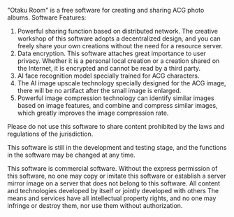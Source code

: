 "Otaku Room" is a free software for creating and sharing ACG photo albums. Software Features:
1) Powerful sharing function based on distributed network. The creative workshop of this software adopts a decentralized design, and you can freely share your own creations without the need for a resource server.
2) Data encryption. This software attaches great importance to user privacy. Whether it is a personal local creation or a creation shared on the Internet, it is encrypted and cannot be read by a third party.
3) AI face recognition model specially trained for ACG characters.
4) The AI ​​image upscale technology specially designed for the ACG image, there will be no artifact after the small image is enlarged.
5) Powerful image compression technology can identify similar images based on image features, and combine and compress similar images, which greatly improves the image compression rate.

Please do not use this software to share content prohibited by the laws and regulations of the jurisdiction.

This software is still in the development and testing stage, and the functions in the software may be changed at any time.

This software is commercial software. Without the express permission of this software, no one may copy or imitate this software or establish a server mirror image on a server that does not belong to this software. All content and technologies developed by itself or jointly developed with others The means and services have all intellectual property rights, and no one may infringe or destroy them, nor use them without authorization.

